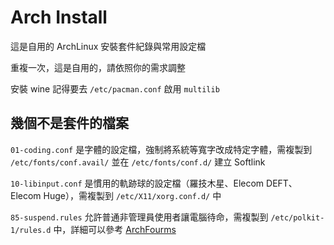# Arch Install

這是自用的 ArchLinux 安裝套件紀錄與常用設定檔

重複一次，這是自用的，請依照你的需求調整

安裝 wine 記得要去 `/etc/pacman.conf` 啟用 `multilib`

## 幾個不是套件的檔案

`01-coding.conf` 是字體的設定檔，強制將系統等寬字改成特定字體，需複製到 `/etc/fonts/conf.avail/` 並在 `/etc/fonts/conf.d/` 建立 Softlink

`10-libinput.conf` 是慣用的軌跡球的設定檔（羅技木星、Elecom DEFT、Elecom Huge），需複製到 `/etc/X11/xorg.conf.d/` 中

`85-suspend.rules` 允許普通非管理員使用者讓電腦待命，需複製到 `/etc/polkit-1/rules.d` 中，詳細可以參考 [ArchFourms](https://bbs.archlinux.org/viewtopic.php?id=216161)
